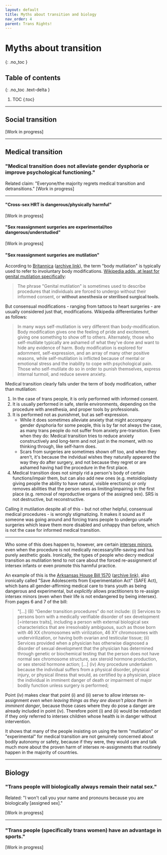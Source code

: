 ```yaml
---
layout: default
title: Myths about transition and biology
nav_order: 4
parent: Trans Rights!
---
```

<script> jtd.setTheme('green'); </script>
# Myths about transition
{: .no_toc }

## Table of contents
{: .no_toc .text-delta }

1. TOC
{:toc}

---

## Social transition

[Work in progress]

---
## Medical transition

### "Medical transition does not alleviate gender dysphoria or improve psychological functioning."

Related claim: "Everyone/the majority regrets medical transition and detransitions."
[Work in progress]

---

#### "Cross-sex HRT is dangerous/physically harmful"

[Work in progress]

#### "Sex reassignment surgeries are experimental/too dangerous/understudied"

[Work in progress]

#### "Sex reassignment surgeries are mutilation"

According to [Britannica](https://www.britannica.com/science/body-modifications-and-mutilations) ([archive link](https://web.archive.org/web/20210513121958/https://www.britannica.com/science/body-modifications-and-mutilations)), the term "body mutilation" is typically used to refer to involuntary body modifications. [Wikipedia adds, at least for genital mutilation specifically](https://en.wikipedia.org/wiki/Body_modification#Controversy):

> The phrase "Genital mutilation" is sometimes used to describe procedures that individuals are forced to undergo without their informed consent, or **without anesthesia or sterilised surgical tools.**

But consensual modifications - ranging from tattoos to heart surgeries - are usually considered just that, modifications. Wikipedia differentiates further as follows:

> In many ways self-mutilation is very different than body-modification. Body modification gives one the feeling of pride and excitement, giving one something to show off to others. Alternately, those who self-mutilate typically are ashamed of what they've done and want to hide any evidence of harm. Body modification is explored for adornment, self-expression, and an array of many other positive reasons, while self-mutilation is inflicted because of mental or emotional stress and the inability to cope with psychological pain. Those who self-mutilate do so in order to punish themselves, express internal turmoil, and reduce severe anxiety.

Medical transition clearly falls under the term of body modification, rather than mutilation:
1. In the case of trans people, it is only performed with informed consent.
2. It is usually performed in safe, sterile environments, depending on the procedure with anesthesia, and proper tools by professionals.
3. It is performed not as punishmet, but as self-expression. 
	- While it does sometimes alleviate anxiety that might accompany gender dysphoria for some people, this is by far not always the case, as many trans people do not suffer from anxiety pre-transition. Even when they do: Medical transition tries to reduce anxiety constructively and long-term and not just in the moment, with no thinking through, like self-harm does. 
	- Scars from surgeries are sometimes shown off too, and when they aren't, it's because the indvidual wishes they naturally appeared the way they do after surgery, and not because they regret or are ashamed having had the procedure in the first place.
4. Medical transition does not simply rid a person's body of certain functions/impair them, but can also add new ones (e.g. metoidioplasty giving people the ability to have natural, visible erections) or only removes abilities that the person sees as limiting/impairing in the first place (e.g. removal of reproductive organs of the assigned sex). SRS is not destructive, but reconstructive.

Calling it mutilation despite all of this - but not other helpful, consensual medical procedures - is wrongly stigmatizing. It makes it sound as if someone was going around and forcing trans people to undergo unsafe surgeries which leave them more disabled and unhappy than before, which is not the case for informed medical transition.

---

Who some of this does happen to, however, are certain [intersex minors](!!!), even when the procedure is not medically necessary/life-saving and has purely aesthetic goals. Ironically, the types of people who decry medical transition as mutilation tend to not care about the forced re-assignment of intersex infants or even promote this harmful practice. 

An example of this is the [Arksansas House Bill 1570](https://www.arkleg.state.ar.us/Bills/FTPDocument?path=%2FBills%2F2021R%2FPublic%2FHB1570.pdf) ([archive link](https://web.archive.org/web/20210513182601/https://www.arkleg.state.ar.us/Bills/FTPDocument?path=%2FBills%2F2021R%2FPublic%2FHB1570.pdf)), also ironically called "Save Adolescents from Experimentation Act" (SAFE Act), which bans all gender-affirming medical care to trans youth as being dangerous and experimental, but _explicitly_ allows practitioners to re-assign intersex minors (even when their life is not endangered by being intersex). From pages 6 and 7 of the bill:

> "[...] (B)  “Gender transition procedures” do not include:
> 		(i)  Services to persons born with a medically verifiable disorder of sex development [=intersex traits], including a person with external biological sex characteristics that are irresolvably ambiguous, such as those born with 46 XX chromosomes with virilization, 46 XY chromosomes with undervirilization, or having both ovarian and testicular tissue;
> 		(ii)  Services provided when a physician has otherwise diagnosed a disorder of sexual development that the physician has determined through genetic or biochemical testing that the person does not have normal sex chromosome structure, sex steroid hormone production, or sex steroid hormone action; [...]
> 		(iv)  Any procedure undertaken because the individual suffers from a physical disorder, physical injury, or physical illness that would, as certified by a physician, place the individual in imminent danger of death or impairment of major bodily function unless surgery is performed;

Point (iv) makes clear that point (i) and (ii) serve to allow intersex re-assignment _even when leaving things as they are doesn't place them in imminent danger_, because those cases where they do pose a danger are already included in point (iv). Therefore point (i) and (ii) would be redundant if they _only_ referred to intersex children whose health is in danger without intervention.

It shows that many of the people insisting on using the term "mutilation" or "experimental" for medical transition are not genuinely concerned about bodily autonomy or safety, because if they were, they would care and talk much more about the proven harm of intersex re-assignments that routinely happen in the majority of countries.

---

## Biology

### "Trans people will biologically always remain their natal sex."

Related: "I won't call you your name and pronouns because you are biologically [assigned sex]."

[Work in progress]

---

### "Trans people (specifically trans women) have an advantage in sports."

[Work in progress]
